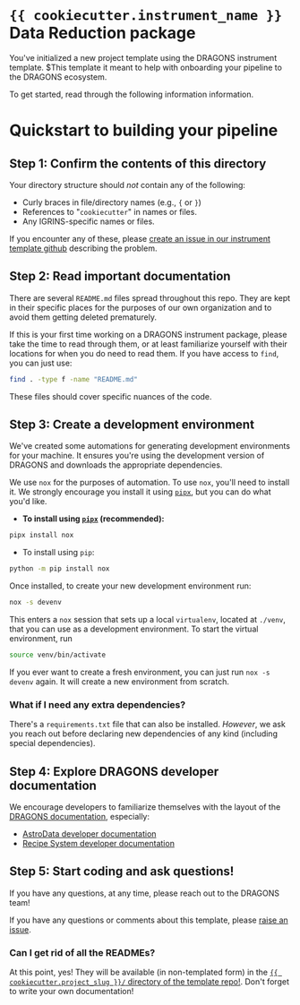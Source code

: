 # `{{ cookiecutter.instrument_name }}` Data Reduction package

You've initialized a new project template using the DRAGONS instrument template.
$This template it meant to help with onboarding your pipeline to the DRAGONS
ecosystem.

To get started, read through the following information information.

# Quickstart to building your pipeline

## Step 1: Confirm the contents of this directory

Your directory structure should *not* contain any of the following:

+ Curly braces in file/directory names (e.g., `{` or `}`)
+ References to "`cookiecutter`" in names or files.
+ Any IGRINS-specific names or files.

[github_issues_page]: https://github.com/GeminiDRSoftware/instrument_template/issues

If you encounter any of these, please [create an issue in our instrument template
github][github_issues_page] describing the problem.

## Step 2: Read important documentation

There are several `README.md` files spread throughout this repo. They are kept
in their specific places for the purposes of our own organization and to avoid
them getting deleted prematurely.

If this is your first time working on a DRAGONS instrument package, please take
the time to read through them, or at least familiarize yourself with their
locations for when you do need to read them. If you have access to `find`, you
can just use:

```bash
find . -type f -name "README.md"
```

These files should cover specific nuances of the code.

## Step 3: Create a development environment

We've created some automations for generating development environments for your
machine. It ensures you're using the development version of DRAGONS and
downloads the appropriate dependencies.

[pipx_link]: https://pipx.pypa.io/stable/

We use `nox` for the purposes of automation. To use `nox`, you'll need to
install it. We strongly encourage you install it using [`pipx`][pipx_link], but
you can do what you'd like.


+ **To install using [`pipx`][pipx_link] (recommended):**

```bash
pipx install nox
```

+ To install using `pip`:

```bash
python -m pip install nox
```


Once installed, to create your new development environment run:

```bash
nox -s devenv
```

This enters a `nox` session that sets up a local `virtualenv`, located at
`./venv`, that you can use as a development environment. To start the virtual
environment, run

```bash
source venv/bin/activate
```

If you ever want to create a fresh environment, you can just run `nox -s devenv`
again. It will create a new environment from scratch.

### What if I need any extra dependencies?

There's a `requirements.txt` file that can also be installed. *However*, we ask
you reach out before declaring new dependencies of any kind (including special
dependencies).

## Step 4: Explore DRAGONS developer documentation

[DRAGONS docs]: https://dragons.readthedocs.io/en/v3.2.0/
[AstroData dev docs]: https://dragons.readthedocs.io/projects/astrodata/en/v3.2.0/progmanual/index.html
[Recipe dev docs]: https://dragons.readthedocs.io/projects/recipe-system-prog-manual/en/v3.2.0/

We encourage developers to familiarize themselves with the layout of the [DRAGONS documentation][DRAGONS docs], especially:

+ [AstroData developer documentation][AstroData dev docs]
+ [Recipe System developer documentation][Recipe dev docs]

## Step 5: Start coding and ask questions!

If you have any questions, at any time, please reach out to the DRAGONS team!

If you have any questions or comments about this template, please [raise an issue][github_issues_page].

### Can I get rid of all the READMEs?

[project_slug_link]: https://github.com/GeminiDRSoftware/instrument_template/tree/main/%7B%7B%20cookiecutter.project_slug%20%7D%7D

At this point, yes! They will be available (in non-templated form) in the [`{{ cookiecutter.project_slug }}/` directory of the template repo!][project_slug_link]. Don't forget to write your own documentation!
